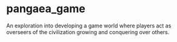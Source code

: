 # pangaea_game
An exploration into developing a game world where players act as overseers of the civilization growing and conquering over others. 
